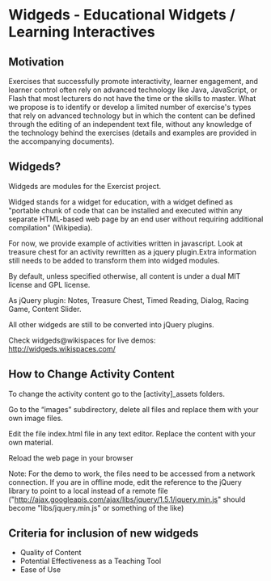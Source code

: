 Widgeds - Educational Widgets / Learning Interactives
=====================================================

Motivation
----------

Exercises that successfully promote interactivity, learner engagement, and learner control often rely on advanced technology like Java, JavaScript, or Flash that most lecturers do not have the time or the skills to master. What we propose is to identify or develop a limited number of exercise's types that rely on advanced technology but in which the content can be defined through the editing of an independent text file, without any knowledge of the technology behind the exercises (details and examples are provided in the accompanying documents). 

Widgeds?
--------

Widgeds are modules for the Exercist project.

Widged stands for a widget for education, with a widget defined as "portable chunk of code that can be installed and executed within any separate HTML-based web page by an end user without requiring additional compilation" (Wikipedia).

For now, we provide example of activities written in javascript. Look at treasure chest for an activity rewritten as a jquery plugin.Extra information still needs to be added to transform them into widged modules.

By default, unless specified otherwise, all content is under a dual MIT license and GPL license. 

As jQuery plugin: Notes, Treasure Chest, Timed Reading, Dialog, Racing Game, Content Slider.

All other widgeds are still to be converted into jQuery plugins.

Check widgeds@wikispaces for live demos: http://widgeds.wikispaces.com/

How to Change Activity Content
------------------------------

To change the activity content go to the [activity]_assets folders.

Go to the “images” subdirectory, delete all files and replace them with your own image files.

Edit the file index.html file in any text editor. Replace the content with your own material.

Reload the web page in your browser

Note: For the demo to work, the files need to be accessed from a network connection. If you are in offline mode, edit the reference to the jQuery library to point to a local instead of a remote file ("http://ajax.googleapis.com/ajax/libs/jquery/1.5.1/jquery.min.js" should become "libs/jquery.min.js" or something of the like)

Criteria for inclusion of new widgeds
-------------------------------------

* Quality of Content
* Potential Effectiveness as a Teaching Tool
* Ease of Use
